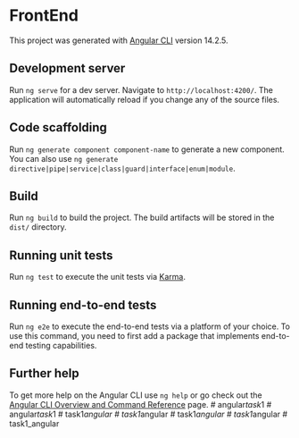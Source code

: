 # FrontEnd

This project was generated with [Angular CLI](https://github.com/angular/angular-cli) version 14.2.5.

## Development server

Run `ng serve` for a dev server. Navigate to `http://localhost:4200/`. The application will automatically reload if you change any of the source files.

## Code scaffolding

Run `ng generate component component-name` to generate a new component. You can also use `ng generate directive|pipe|service|class|guard|interface|enum|module`.

## Build

Run `ng build` to build the project. The build artifacts will be stored in the `dist/` directory.

## Running unit tests

Run `ng test` to execute the unit tests via [Karma](https://karma-runner.github.io).

## Running end-to-end tests

Run `ng e2e` to execute the end-to-end tests via a platform of your choice. To use this command, you need to first add a package that implements end-to-end testing capabilities.

## Further help

To get more help on the Angular CLI use `ng help` or go check out the [Angular CLI Overview and Command Reference](https://angular.io/cli) page.
#   a n g u l a r _ t a s k _ 1  
 #   a n g u l a r _ t a s k _ 1  
 #   t a s k 1 _ a n g u l a r  
 #   t a s k 1 _ a n g u l a r  
 #   t a s k 1 _ a n g u l a r  
 #   t a s k 1 _ a n g u l a r  
 #   t a s k 1 _ a n g u l a r  
 